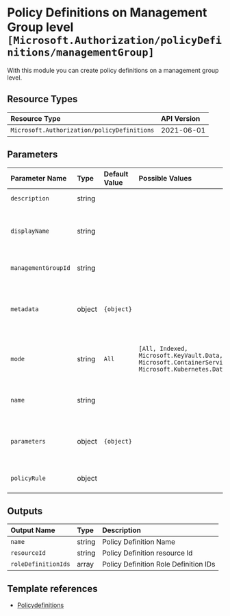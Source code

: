 # Policy Definitions on Management Group level `[Microsoft.Authorization/policyDefinitions/managementGroup]`

With this module you can create policy definitions on a management group level.

## Resource Types

| Resource Type | API Version |
| :-- | :-- |
| `Microsoft.Authorization/policyDefinitions` | 2021-06-01 |

## Parameters

| Parameter Name | Type | Default Value | Possible Values | Description |
| :-- | :-- | :-- | :-- | :-- |
| `description` | string |  |  | Optional. The policy definition description. |
| `displayName` | string |  |  | Optional. The display name of the policy definition. Maximum length is 128 characters. |
| `managementGroupId` | string |  |  | Required. The group Id of the Management Group |
| `metadata` | object | `{object}` |  | Optional. The policy Definition metadata. Metadata is an open ended object and is typically a collection of key-value pairs. |
| `mode` | string | `All` | `[All, Indexed, Microsoft.KeyVault.Data, Microsoft.ContainerService.Data, Microsoft.Kubernetes.Data]` | Optional. The policy definition mode. Default is All, Some examples are All, Indexed, Microsoft.KeyVault.Data. |
| `name` | string |  |  | Required. Specifies the name of the policy definition. Maximum length is 64 characters. |
| `parameters` | object | `{object}` |  | Optional. The policy definition parameters that can be used in policy definition references. |
| `policyRule` | object |  |  | Required. The Policy Rule details for the Policy Definition |

## Outputs

| Output Name | Type | Description |
| :-- | :-- | :-- |
| `name` | string | Policy Definition Name |
| `resourceId` | string | Policy Definition resource Id |
| `roleDefinitionIds` | array | Policy Definition Role Definition IDs |

## Template references

- [Policydefinitions](https://docs.microsoft.com/en-us/azure/templates/Microsoft.Authorization/2021-06-01/policyDefinitions)
